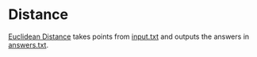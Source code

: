 # Distance
[Euclidean Distance](Euclidean/euclidean.py) takes points from [input.txt](Euclidean/input.txt) and outputs the answers in [answers.txt](Euclidean/answer.txt).

